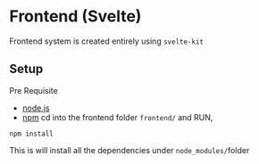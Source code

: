 # Frontend (Svelte)

Frontend system is created entirely using `svelte-kit`

## Setup
Pre Requisite
* [node.js](https://nodejs.org/docs/latest/api/)
* [npm](https://www.npmjs.com/)
cd into the frontend folder `frontend/` and RUN,

```
npm install
```

This is will install all the dependencies under `node_modules/`folder

